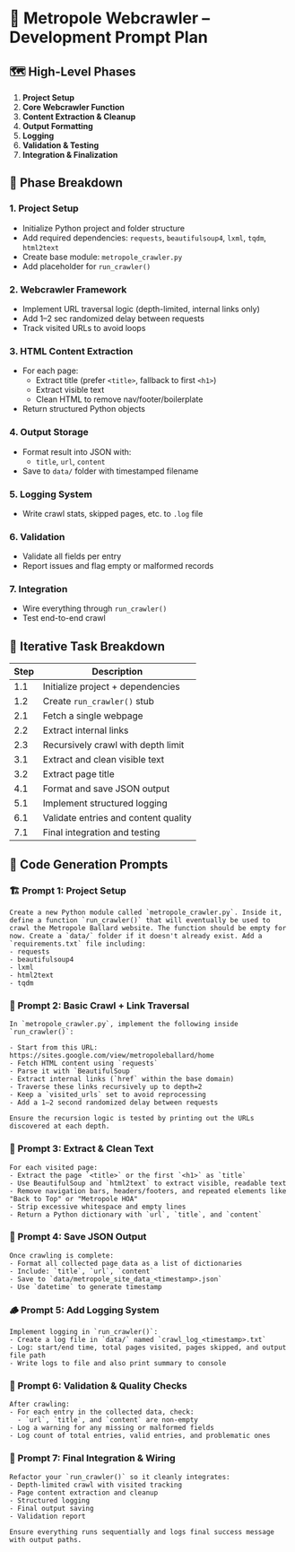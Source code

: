# 🧱 Metropole Webcrawler – Development Prompt Plan

## 🗺️ High-Level Phases

1. **Project Setup**
2. **Core Webcrawler Function**
3. **Content Extraction & Cleanup**
4. **Output Formatting**
5. **Logging**
6. **Validation & Testing**
7. **Integration & Finalization**

## 🔨 Phase Breakdown

### 1. Project Setup
- Initialize Python project and folder structure
- Add required dependencies: `requests`, `beautifulsoup4`, `lxml`, `tqdm`, `html2text`
- Create base module: `metropole_crawler.py`
- Add placeholder for `run_crawler()`

### 2. Webcrawler Framework
- Implement URL traversal logic (depth-limited, internal links only)
- Add 1–2 sec randomized delay between requests
- Track visited URLs to avoid loops

### 3. HTML Content Extraction
- For each page:
  - Extract title (prefer `<title>`, fallback to first `<h1>`)
  - Extract visible text
  - Clean HTML to remove nav/footer/boilerplate
- Return structured Python objects

### 4. Output Storage
- Format result into JSON with:
  - `title`, `url`, `content`
- Save to `data/` folder with timestamped filename

### 5. Logging System
- Write crawl stats, skipped pages, etc. to `.log` file

### 6. Validation
- Validate all fields per entry
- Report issues and flag empty or malformed records

### 7. Integration
- Wire everything through `run_crawler()`
- Test end-to-end crawl

## 🔁 Iterative Task Breakdown

| Step | Description |
|------|-------------|
| 1.1 | Initialize project + dependencies |
| 1.2 | Create `run_crawler()` stub |
| 2.1 | Fetch a single webpage |
| 2.2 | Extract internal links |
| 2.3 | Recursively crawl with depth limit |
| 3.1 | Extract and clean visible text |
| 3.2 | Extract page title |
| 4.1 | Format and save JSON output |
| 5.1 | Implement structured logging |
| 6.1 | Validate entries and content quality |
| 7.1 | Final integration and testing |

## 🤖 Code Generation Prompts

### 🏗️ Prompt 1: Project Setup
```text
Create a new Python module called `metropole_crawler.py`. Inside it, define a function `run_crawler()` that will eventually be used to crawl the Metropole Ballard website. The function should be empty for now. Create a `data/` folder if it doesn't already exist. Add a `requirements.txt` file including:
- requests
- beautifulsoup4
- lxml
- html2text
- tqdm
```

### 🧭 Prompt 2: Basic Crawl + Link Traversal
```text
In `metropole_crawler.py`, implement the following inside `run_crawler()`:

- Start from this URL: https://sites.google.com/view/metropoleballard/home
- Fetch HTML content using `requests`
- Parse it with `BeautifulSoup`
- Extract internal links (`href` within the base domain)
- Traverse these links recursively up to depth=2
- Keep a `visited_urls` set to avoid reprocessing
- Add a 1–2 second randomized delay between requests

Ensure the recursion logic is tested by printing out the URLs discovered at each depth.
```

### 📄 Prompt 3: Extract & Clean Text
```text
For each visited page:
- Extract the page `<title>` or the first `<h1>` as `title`
- Use BeautifulSoup and `html2text` to extract visible, readable text
- Remove navigation bars, headers/footers, and repeated elements like "Back to Top" or "Metropole HOA"
- Strip excessive whitespace and empty lines
- Return a Python dictionary with `url`, `title`, and `content`
```

### 💾 Prompt 4: Save JSON Output
```text
Once crawling is complete:
- Format all collected page data as a list of dictionaries
- Include: `title`, `url`, `content`
- Save to `data/metropole_site_data_<timestamp>.json`
- Use `datetime` to generate timestamp
```

### 🪵 Prompt 5: Add Logging System
```text
Implement logging in `run_crawler()`:
- Create a log file in `data/` named `crawl_log_<timestamp>.txt`
- Log: start/end time, total pages visited, pages skipped, and output file path
- Write logs to file and also print summary to console
```

### 🧪 Prompt 6: Validation & Quality Checks
```text
After crawling:
- For each entry in the collected data, check:
  - `url`, `title`, and `content` are non-empty
- Log a warning for any missing or malformed fields
- Log count of total entries, valid entries, and problematic ones
```

### 🔗 Prompt 7: Final Integration & Wiring
```text
Refactor your `run_crawler()` so it cleanly integrates:
- Depth-limited crawl with visited tracking
- Page content extraction and cleanup
- Structured logging
- Final output saving
- Validation report

Ensure everything runs sequentially and logs final success message with output paths.
```
